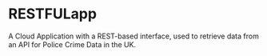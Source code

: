 # RESTFULapp
A Cloud Application with a REST-based interface, used to retrieve data from an API for Police Crime Data in the UK.
